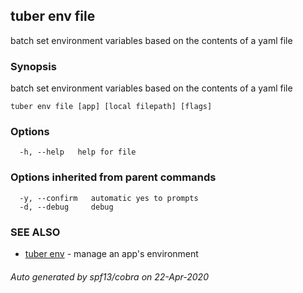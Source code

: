 ## tuber env file

batch set environment variables based on the contents of a yaml file

### Synopsis

batch set environment variables based on the contents of a yaml file

```
tuber env file [app] [local filepath] [flags]
```

### Options

```
  -h, --help   help for file
```

### Options inherited from parent commands

```
  -y, --confirm   automatic yes to prompts
  -d, --debug     debug
```

### SEE ALSO

* [tuber env](tuber_env.md)	 - manage an app's environment

###### Auto generated by spf13/cobra on 22-Apr-2020
